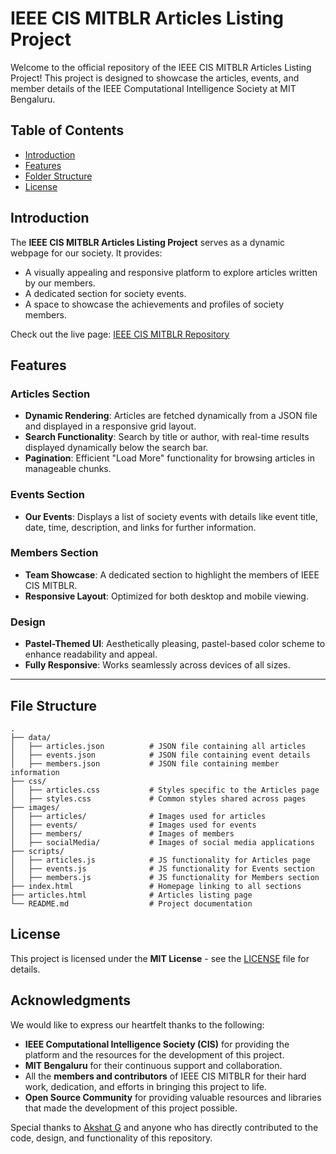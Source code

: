 # IEEE CIS MITBLR Articles Listing Project

Welcome to the official repository of the IEEE CIS MITBLR Articles Listing Project! This project is designed to showcase the articles, events, and member details of the IEEE Computational Intelligence Society at MIT Bengaluru.

## Table of Contents
- [Introduction](#introduction)
- [Features](#features)
- [Folder Structure](#file-structure)
- [License](#license)

## Introduction

The **IEEE CIS MITBLR Articles Listing Project** serves as a dynamic webpage for our society. It provides:
- A visually appealing and responsive platform to explore articles written by our members.
- A dedicated section for society events.
- A space to showcase the achievements and profiles of society members.

Check out the live page: [IEEE CIS MITBLR Repository](https://github.com/IEEE-CIS-MITBlr/ieee-cis-mitblr)

## Features  
### Articles Section  
- **Dynamic Rendering**: Articles are fetched dynamically from a JSON file and displayed in a responsive grid layout.  
- **Search Functionality**: Search by title or author, with real-time results displayed dynamically below the search bar.  
- **Pagination**: Efficient "Load More" functionality for browsing articles in manageable chunks.  

### Events Section  
- **Our Events**: Displays a list of society events with details like event title, date, time, description, and links for further information.  

### Members Section  
- **Team Showcase**: A dedicated section to highlight the members of IEEE CIS MITBLR.
- **Responsive Layout**: Optimized for both desktop and mobile viewing.  

### Design  
- **Pastel-Themed UI**: Aesthetically pleasing, pastel-based color scheme to enhance readability and appeal.  
- **Fully Responsive**: Works seamlessly across devices of all sizes.  

---

## File Structure  
```plaintext
.
├── data/
│   ├── articles.json          # JSON file containing all articles
│   ├── events.json            # JSON file containing event details
│   ├── members.json           # JSON file containing member information
├── css/
│   ├── articles.css           # Styles specific to the Articles page
│   ├── styles.css             # Common styles shared across pages
├── images/
│   ├── articles/              # Images used for articles
│   ├── events/                # Images used for events
│   ├── members/               # Images of members
│   ├── socialMedia/           # Images of social media applications
├── scripts/
│   ├── articles.js            # JS functionality for Articles page
│   ├── events.js              # JS functionality for Events section
│   ├── members.js             # JS functionality for Members section
├── index.html                 # Homepage linking to all sections
├── articles.html              # Articles listing page
└── README.md                  # Project documentation
```

## License

This project is licensed under the **MIT License** - see the [LICENSE](LICENSE) file for details.

## Acknowledgments

We would like to express our heartfelt thanks to the following:

- **IEEE Computational Intelligence Society (CIS)** for providing the platform and the resources for the development of this project.
- **MIT Bengaluru** for their continuous support and collaboration.
- All the **members and contributors** of IEEE CIS MITBLR for their hard work, dedication, and efforts in bringing this project to life.
- **Open Source Community** for providing valuable resources and libraries that made the development of this project possible.
  
Special thanks to [Akshat G](https://github.com/voyager2005) and anyone who has directly contributed to the code, design, and functionality of this repository.

